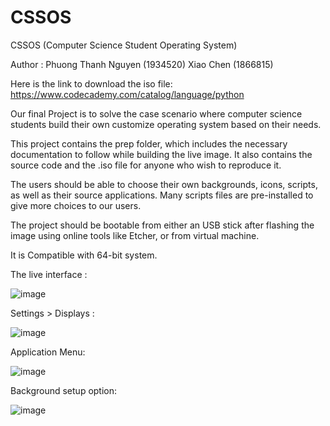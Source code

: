 # CSSOS

CSSOS (Computer Science Student Operating System)

Author : Phuong Thanh Nguyen (1934520) Xiao Chen (1866815)

Here is the link to download the iso file: https://www.codecademy.com/catalog/language/python

Our final Project is to solve the case scenario where computer science students build their own customize operating system based on their needs. 

This project contains the prep folder, which includes the necessary documentation to follow while building the live image. It also contains the source code and the .iso file for anyone who wish to reproduce it. 

The users should be able to choose their own backgrounds, icons, scripts, as well as their source applications. Many scripts files are pre-installed to give more choices to our users. 

The project should be bootable from either an USB stick after flashing the image using online tools like Etcher, or from virtual machine. 

It is Compatible with 64-bit system. 

The live interface : 

![image](https://user-images.githubusercontent.com/55856076/146131824-526e4cfd-382b-459e-9656-82facd64753e.png)

Settings > Displays : 

![image](https://user-images.githubusercontent.com/55856076/146131861-d413baac-b2a2-457b-ac31-9a41e2c0f2f3.png)

Application Menu: 

![image](https://user-images.githubusercontent.com/55856076/146131927-bcd9045d-b7ce-4aa4-a39b-671913f4a329.png)

Background setup option: 

![image](https://user-images.githubusercontent.com/55856076/146132020-750be502-a9e9-4bde-bd41-bee805a9f7c3.png)

